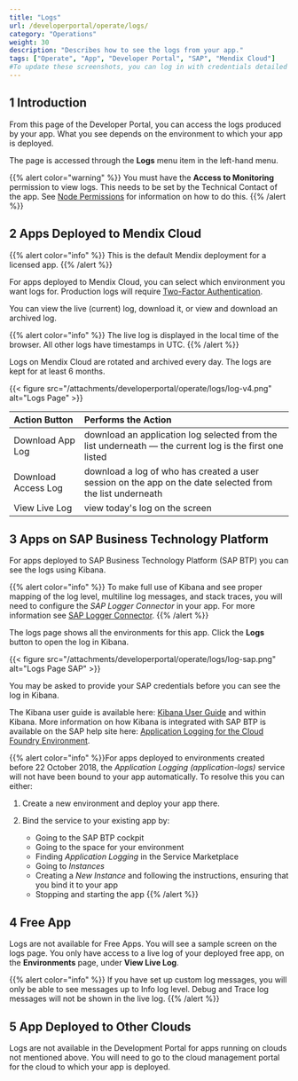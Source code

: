```yaml
---
title: "Logs"
url: /developerportal/operate/logs/
category: "Operations"
weight: 30
description: "Describes how to see the logs from your app."
tags: ["Operate", "App", "Developer Portal", "SAP", "Mendix Cloud"]
#To update these screenshots, you can log in with credentials detailed in How to Update Screenshots Using Team Apps.
---
```


## 1 Introduction

From this page of the Developer Portal, you can access the logs produced by your app. What you see depends on the environment to which your app is deployed.

The page is accessed through the **Logs** menu item in the left-hand menu.

{{% alert color="warning" %}}
You must have the **Access to Monitoring** permission to view logs. This needs to be set by the Technical Contact of the app. See [Node Permissions](/developerportal/deploy/node-permissions/) for information on how to do this.
{{% /alert %}}

## 2 Apps Deployed to Mendix Cloud

{{% alert color="info" %}}
This is the default Mendix deployment for a licensed app.
{{% /alert %}}

For apps deployed to Mendix Cloud, you can select which environment you want logs for. Production logs will require [Two-Factor Authentication](/developerportal/deploy/two-factor-authentication/).

You can view the live (current) log, download it, or view and download an archived log.

{{% alert color="info" %}}
The live log is displayed in the local time of the browser. All other logs have timestamps in UTC.
{{% /alert %}}
 
Logs on Mendix Cloud are rotated and archived every day. The logs are kept for at least 6 months.

{{< figure src="/attachments/developerportal/operate/logs/log-v4.png" alt="Logs Page" >}}

| Action Button | Performs the Action |
| :--- | :--- |
| Download App Log | download an application log selected from the list underneath — the current log is the first one listed  |
| Download Access Log | download a log of who has created a user session on the app on the date selected from the list underneath |
| View Live Log | view today's log on the screen |

## 3 Apps on SAP Business Technology Platform

For apps deployed to SAP Business Technology Platform (SAP BTP) you can see the logs using Kibana.

{{% alert color="info" %}}
To make full use of Kibana and see proper mapping of the log level, multiline log messages, and stack traces, you will need to configure the *SAP Logger Connector* in your app. For more information see [SAP Logger Connector](/appstore/connectors/sap/sap-logger/).
{{% /alert %}}

The logs page shows all the environments for this app. Click the **Logs** button to open the log in Kibana.

{{< figure src="/attachments/developerportal/operate/logs/log-sap.png" alt="Logs Page SAP" >}}

You may be asked to provide your SAP credentials before you can see the log in Kibana.

The Kibana user guide is available here: [Kibana User Guide](https://www.elastic.co/guide/en/kibana/current/index.html) and within Kibana. More information on how Kibana is integrated with SAP BTP is available on the SAP help site here: [Application Logging for the Cloud Foundry Environment](https://help.sap.com/viewer/ee8e8a203e024bbb8c8c2d03fce527dc/Cloud/en-US/68454d44ad41458788959485a24305e2.html).

{{% alert color="info" %}}For apps deployed to environments created before 22 October 2018, the *Application Logging (application-logs)* service will not have been bound to your app automatically. To resolve this you can either:

1. Create a new environment and deploy your app there.

2. Bind the service to your existing app by:

    * Going to the SAP BTP cockpit
    * Going to the space for your environment
    * Finding *Application Logging* in the Service Marketplace
    * Going to *Instances*
    * Creating a *New Instance* and following the instructions, ensuring that you bind it to your app
    * Stopping and starting the app
{{% /alert %}}

## 4 Free App

Logs are not available for Free Apps. You will see a sample screen on the logs page. You only have access to a live log of your deployed free app, on the **Environments** page, under **View Live Log**. 

{{% alert color="info" %}}
If you have set up custom log messages, you will only be able to see messages up to Info log level. Debug and Trace log messages will not be shown in the live log.
{{% /alert %}}

## 5 App Deployed to Other Clouds

Logs are not available in the Development Portal for apps running on clouds not mentioned above. You will need to go to the cloud management portal for the cloud to which your app is deployed.
